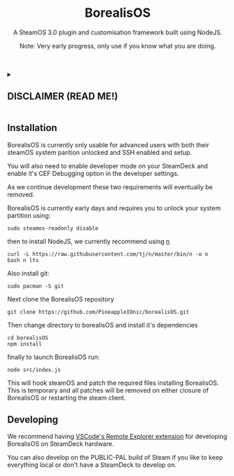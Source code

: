 <h1 align="center">BorealisOS</h1>
<p align="center">A SteamOS 3.0 plugin and customisation framework built using NodeJS.</p>

<p align="center">Note: Very early progress, only use if you know what you are doing.</p>

<br>
<br>

<details>
<summary>
<h2>DISCLAIMER (READ ME!)</h22>
</summary>

```
BorealisOS is a plugin manager that gives (currently) unrestricted access to SteamOS's JavaScript instance. 

Valve binds all SteamOS system functions to this JavaScript instance. Treat installing BorealisOS plugins like installing 
apps that require administrator rights because they quite literally can perform administrator actions without you even 
knowing.

Make sure you review all plugins you install and DO NOT install any plugins you do not inherently trust. Anything with
obfuscation or not very readable code is a big red flag. It would take not even 20 lines of JavaScript to steal your
account token and factory reset the device.

We are not responsible for any device damage caused by using BorealisOS.
```

</details>

<h2>Installation</h2>
BorealisOS is currently only usable for advanced users with both their steamOS system parition unlocked and SSH enabled and setup.

You will also need to enable developer mode on your SteamDeck and enable it's CEF Debugging option in the developer settings.

As we continue development these two requirements will eventually be removed.

BorealisOS is currently early days and requires you to unlock your system partition using:
```
sudo steamos-readonly disable
```
then to install NodeJS, we currently recommend using [n](https://github.com/tj/n)
```
curl -L https://raw.githubusercontent.com/tj/n/master/bin/n -o n
bash n lts
```
Also install git:
```
sudo pacman -S git
```

Next clone the BorealisOS repository
```
git clone https://github.com/PineappleIOnic/borealisOS.git
```

Then change directory to borealisOS and install it's dependencies
```
cd borealisOS
npm install
```
finally to launch BorealisOS run:
```
node src/index.js
```
This will hook steamOS and patch the required files installing BorealisOS. This is temporary and all patches will be removed on either closure of BorealisOS or restarting the steam client.

## Developing
We recommend having [VSCode's Remote Explorer extension](https://code.visualstudio.com/docs/remote/ssh) for developing BorealisOS on SteamDeck hardware.

You can also develop on the PUBLIC-PAL build of Steam if you like to keep everything local or don't have a SteamDeck to develop on.
